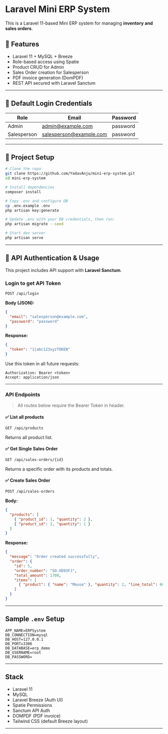 
# Laravel Mini ERP System

This is a Laravel 11-based Mini ERP system for managing **inventory and sales orders**.

## 🔧 Features

- Laravel 11 + MySQL + Breeze
- Role-based access using Spatie
- Product CRUD for Admin
- Sales Order creation for Salesperson
- PDF invoice generation (DomPDF)
- REST API secured with Laravel Sanctum

---

## 🔐 Default Login Credentials

| Role        | Email                  | Password |
|-------------|------------------------|----------|
| Admin       | admin@example.com      | password |
| Salesperson | salesperson@example.com| password |

---

## 🚀 Project Setup

```bash
# Clone the repo
git clone https://github.com/YadavAnju/mini-erp-system.git
cd mini-erp-system

# Install dependencies
composer install

# Copy .env and configure DB
cp .env.example .env
php artisan key:generate

# Update .env with your DB credentials, then run:
php artisan migrate --seed

# Start dev server
php artisan serve
```

---

## 📡 API Authentication & Usage

This project includes API support with **Laravel Sanctum**.

### Login to get API Token

```http
POST /api/login
```

**Body (JSON):**
```json
{
  "email": "salesperson@example.com",
  "password": "password"
}
```

**Response:**
```json
{
  "token": "1|abc123xyzTOKEN"
}
```

Use this token in all future requests:

```
Authorization: Bearer <token>
Accept: application/json
```

---

### API Endpoints

> All routes below require the Bearer Token in header.

#### ✅ List all products

```http
GET /api/products
```

Returns all product list.

#### ✅ Get Single Sales Order
```http
GET /api/sales-orders/{id}
```

Returns a specific order with its products and totals.

#### ✅ Create Sales Order

```http
POST /api/sales-orders
```

**Body:**
```json
{
  "products": [
    { "product_id": 1, "quantity": 2 },
    { "product_id": 3, "quantity": 1 }
  ]
}
```

**Response:**
```json
{
  "message": "Order created successfully",
  "order": {
    "id": 5,
    "order_number": "SO-XD93FJ",
    "total_amount": 1700,
    "items": [
      { "product": { "name": "Mouse" }, "quantity": 2, "line_total": 600 }
    ]
  }
}
```

---

## Sample `.env` Setup

```
APP_NAME=ERPSystem
DB_CONNECTION=mysql
DB_HOST=127.0.0.1
DB_PORT=3306
DB_DATABASE=erp_demo
DB_USERNAME=root
DB_PASSWORD=
```

---

## Stack

- Laravel 11
- MySQL
- Laravel Breeze (Auth UI)
- Spatie Permissions
- Sanctum API Auth
- DOMPDF (PDF invoice)
- Tailwind CSS (default Breeze layout)

---







